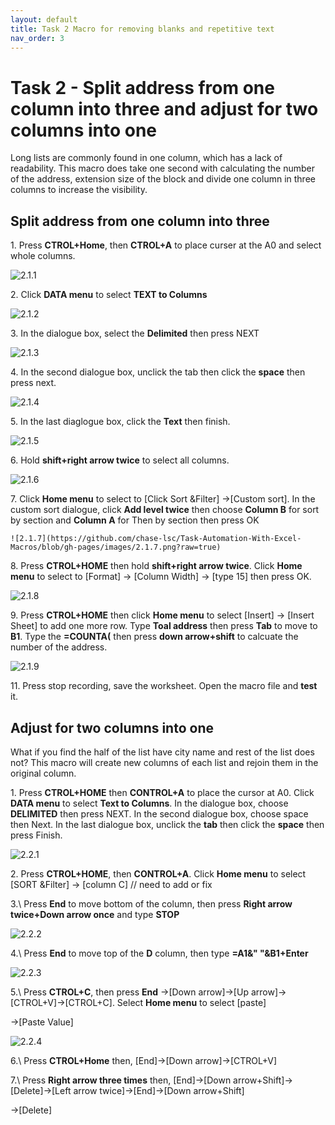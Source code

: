 ```yaml
---
layout: default
title: Task 2 Macro for removing blanks and repetitive text
nav_order: 3
---
```


# Task 2 - Split address from one column into three and adjust for two columns into one 

Long lists are commonly found in one column, which has a lack of readability. This macro does take one second with calculating the number of the address, extension size of the block and divide one column in three columns to increase the visibility. 

 ## Split address from one column into three
 
 1\. Press **CTROL+Home**, then **CTROL+A** to place curser at the A0 and select whole columns.
 
 ![2.1.1](https://github.com/chase-lsc/Task-Automation-With-Excel-Macros/blob/gh-pages/images/2.1.1.png?raw=true)
 
 
 2\. Click **DATA menu** to select **TEXT to Columns**
 
 ![2.1.2](https://github.com/chase-lsc/Task-Automation-With-Excel-Macros/blob/gh-pages/images/2.1.2.png?raw=true)
 
 
 3\. In the dialogue box, select the **Delimited** then press NEXT
 
 ![2.1.3](https://github.com/chase-lsc/Task-Automation-With-Excel-Macros/blob/gh-pages/images/2.1.3.png?raw=true)
 
 
 4\. In the second dialogue box, unclick the tab then click the **space** then press next.
 
 ![2.1.4](https://github.com/chase-lsc/Task-Automation-With-Excel-Macros/blob/gh-pages/images/2.1.4.png?raw=true)
 
 
 5\. In the last diaglogue box, click the **Text** then finish.
 
 ![2.1.5](https://github.com/chase-lsc/Task-Automation-With-Excel-Macros/blob/gh-pages/images/2.1.5.png?raw=true)
 
 
 6\. Hold **shift+right arrow twice** to select all columns.
 
 ![2.1.6](https://github.com/chase-lsc/Task-Automation-With-Excel-Macros/blob/gh-pages/images/2.1.6.png?raw=true)
 
 
 7\. Click **Home menu** to select to [Click Sort &Filter] ->[Custom sort].
    In the custom sort dialogue, click **Add level twice** then choose **Column B** for sort by section and **Column A** for Then by section then press OK
    
    ![2.1.7](https://github.com/chase-lsc/Task-Automation-With-Excel-Macros/blob/gh-pages/images/2.1.7.png?raw=true)
    
 8\. Press **CTROL+HOME** then hold **shift+right arrow twice**. Click **Home menu** to select to [Format] -> [Column Width] -> [type 15] then press OK.   
 
 ![2.1.8](https://github.com/chase-lsc/Task-Automation-With-Excel-Macros/blob/gh-pages/images/2.1.8.png?raw=true)
 
 9\. Press **CTROL+HOME** then click **Home menu** to select [Insert] -> [Insert Sheet] to add one more row.
     Type **Toal address** then press **Tab** to move to **B1**. Type the **=COUNTA(** then press **down arrow+shift** to calcuate the  number of the address.
 
 ![2.1.9](https://github.com/chase-lsc/Task-Automation-With-Excel-Macros/blob/gh-pages/images/2.1.9.png?raw=true)
 
 
 
 11\. Press stop recording, save the worksheet. Open the macro file and **test** it.
 
 ## Adjust for two columns into one
 
 What if you find the half of the list have city name and rest of the list does not? This macro will create new columns of each list and rejoin them in the original column.
 
 1\.  Press **CTROL+HOME** then **CONTROL+A** to place the cursor at A0. Click **DATA menu** to select **Text to Columns**. In the dialogue box, choose **DELIMITED** then press NEXT. In the second dialogue box, choose space then Next. In the last dialogue box, unclick the **tab** then click the **space** then press Finish.
 
 ![2.2.1](https://github.com/chase-lsc/Task-Automation-With-Excel-Macros/blob/gh-pages/images/2.2.1.png?raw=true)
 
 
 2\. Press **CTROL+HOME**, then **CONTROL+A**. Click **Home menu** to select [SORT &Filter] -> [column C] // need to add or fix 
 
 
 3.\ Press **End** to move bottom of the column, then press **Right arrow twice+Down arrow once** and type **STOP**
 
 ![2.2.2](https://github.com/chase-lsc/Task-Automation-With-Excel-Macros/blob/gh-pages/images/2.2.2.png?raw=true)
 
 4.\ Press **End** to move top of the **D** column, then type **=A1&" "&B1+Enter**
 
 
 ![2.2.3](https://github.com/chase-lsc/Task-Automation-With-Excel-Macros/blob/gh-pages/images/2.2.3.png?raw=true)
 
 
 5.\ Press **CTROL+C**, then press **End** ->[Down arrow]->[Up arrow]->[CTROL+V]->[CTROL+C]. Select **Home menu** to select [paste]
 
 ->[Paste Value]
 
 
 ![2.2.4](https://github.com/chase-lsc/Task-Automation-With-Excel-Macros/blob/gh-pages/images/2.2.4.png?raw=true)
 
 6.\ Press **CTROL+Home** then, [End]->[Down arrow]->[CTROL+V]
 
 
 7.\ Press **Right arrow three times** then, [End]->[Down arrow+Shift]->[Delete]->[Left arrow twice]->[End]->[Down arrow+Shift]
 
 ->[Delete]
     

